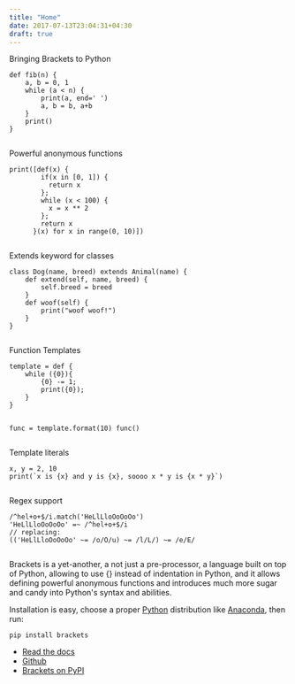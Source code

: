 ```yaml
---
title: "Home"
date: 2017-07-13T23:04:31+04:30
draft: true
---
```


<div id="home-slider">
  <div class="slide">
    <div class="description center">
      Bringing Brackets to Python
    </div>
    <div class="code">
      <pre><code class="hljs python">def fib(n) {
    a, b = 0, 1
    while (a < n) {
        print(a, end=' ')
        a, b = b, a+b
    }
    print()
}
      </code></pre>
    </div>
  </div>
  <div class="slide">
    <div class="description center">
      Powerful anonymous functions
    </div>
    <div class="code">
      <pre><code class="hljs python">print([def(x) {
        if(x in [0, 1]) {
          return x
        };
        while (x < 100) {
          x = x ** 2
        };
        return x
      }(x) for x in range(0, 10)])
      </code></pre>
    </div>
  </div>
  <div class="slide">
    <div class="description center">
      Extends keyword for classes
    </div>
    <div class="code">
      <pre><code class="hljs python">class Dog(name, breed) extends Animal(name) {
    def extend(self, name, breed) {
	    self.breed = breed
	}
    def woof(self) {
	    print("woof woof!")
	}
}
      </code></pre>
    </div>
  </div>
  <div class="slide">
    <div class="description center">
      Function Templates
    </div>
    <div class="code">
      <pre><code class="hljs python">template = def {
    while ({0}){
        {0} -= 1;
        print({0});
    }
}

func = template.format(10)
func()
      </code></pre>
    </div>
  </div>
  <div class="slide">
    <div class="description center">
      Template literals
    </div>
    <div class="code">
      <pre><code class="hljs python">x, y = 2, 10
print(`x is {x} and y is {x}, soooo x * y is {x * y}`)
      </code></pre>
    </div>
  </div>
  <div class="slide">
    <div class="description center">
      Regex support
    </div>
    <div class="code">
      <pre><code class="hljs perl">/^hel+o+$/i.match('HeLlLloOoOoOo')
'HeLlLloOoOoOo' =~ /^hel+o+$/i
// replacing:
(('HeLlLloOoOoOo' ~= /o/O/u) ~= /l/L/) ~= /e/E/
      </code></pre>
    </div>
  </div>
</div>

<script>
  $(function() {
    $("#home-slider").responsiveSlides({
        timeout: 8000,
        pager: true,
      });
  });
</script>

Brackets is a yet-another, a not just a pre-processor, a language built on top
of Python, allowing to use {} instead of indentation in Python, and it allows
defining powerful anonymous functions and introduces much more sugar and candy
into Python's syntax and abilities.

Installation is easy, choose a proper [Python](http://python.org) distribution
like [Anaconda](https://www.continuum.io/downloads), then run:

```
pip install brackets
```

* [Read the docs](http://docs.python-brackets.org)
* [Github](https://github.com/pooya-eghbali/brackets)
* [Brackets on PyPI](https://pypi.python.org/pypi/brackets)
